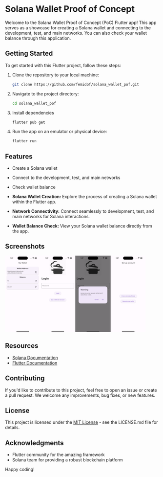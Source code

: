 # Solana Wallet Proof of Concept

Welcome to the Solana Wallet Proof of Concept (PoC) Flutter app! This app serves as a showcase for creating a Solana wallet and connecting to the development, test, and main networks. You can also check your wallet balance through this application.

## Getting Started

To get started with this Flutter project, follow these steps:

1. Clone the repository to your local machine:
   ```bash
   git clone https://github.com/femidof/solana_wallet_pof.git
   ```
2. Navigate to the project directory:
   ```bash
   cd solana_wallet_pof
   ```
3. Install dependencies

   ```bash
   flutter pub get
   ```

4. Run the app on an emulator or physical device:
   ```bash
   flutter run
   ```

## Features

- Create a Solana wallet
- Connect to the development, test, and main networks
- Check wallet balance

- **Solana Wallet Creation:** Explore the process of creating a Solana wallet within the Flutter app.
- **Network Connectivity:** Connect seamlessly to development, test, and main networks for Solana interactions.
- **Wallet Balance Check:** View your Solana wallet balance directly from the app.

## Screenshots

<img src="screenshots/Simulator Screenshot - iPhone 15 Pro Max - 2023-12-27 at 01.07.09.png" alt="My Wallet" height="250px"><img src="screenshots/Simulator Screenshot - iPhone 15 Pro Max - 2023-12-27 at 01.07.20.png" alt="Login" height="250px"><img src="screenshots/Simulator Screenshot - iPhone 15 Pro Max - 2023-12-27 at 01.07.33.png" alt="Login With Error" height="250px"><img src="screenshots/Simulator Screenshot - iPhone 15 Pro Max - 2023-12-27 at 01.07.40.png" alt="Setup" height="250px">

## Resources

- [Solana Documentation](https://docs.solana.com/)
- [Flutter Documentation](https://docs.flutter.dev/)

## Contributing

If you'd like to contribute to this project, feel free to open an issue or create a pull request. We welcome any improvements, bug fixes, or new features.

## License

This project is licensed under the [MIT License](LICENSE.md) - see the LICENSE.md file for details.

## Acknowledgments

- Flutter community for the amazing framework
- Solana team for providing a robust blockchain platform

Happy coding!
